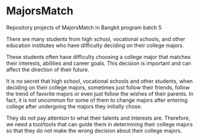# MajorsMatch
Repository projects of MajorsMatch in Bangkit program batch 5

There are many students from high school, vocational schools, and other education institutes who have difficulty deciding on their college majors.

These students often have difficulty choosing a college major that matches their interests, abilities and career goals. This decision is important and can affect the direction of their future. 

It is no secret that high school, vocational schools and other students, when deciding on their college majors, sometimes just follow their friends, follow the trend of favorite majors or even just follow the wishes of their parents. In fact, it is not uncommon for some of them to change majors after entering college after undergoing the majors they initially chose. 

They do not pay attention to what their talents and interests are. Therefore, we need a tool/tools that can guide them in determining their college majors so that they do not make the wrong decision about their college majors.
